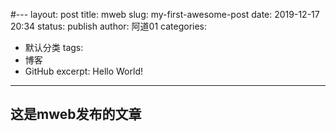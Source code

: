 #---
layout: post
title: mweb
slug: my-first-awesome-post
date: 2019-12-17 20:34
status: publish
author: 阿道01
categories: 
  - 默认分类
tags: 
  - 博客
  - GitHub
excerpt: Hello World!
---

##  这是mweb发布的文章